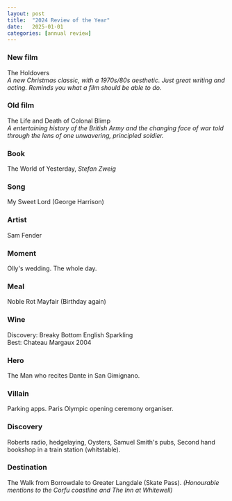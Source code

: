 ```yaml
---
layout: post
title:  "2024 Review of the Year"
date:   2025-01-01
categories: [annual review]
---
```


<h3><b>New film</b></h3>
The Holdovers<br>
<i>A new Christmas classic, with a 1970s/80s aesthetic. Just great writing and acting. Reminds you what a film should be able to do.</i>
<br>

<h3><b>Old film</b></h3>
The Life and Death of Colonal Blimp<br>
<i>A entertaining history of the British Army and the changing face of war told through the lens of one unwavering, principled soldier.</i>
<br>

<h3><b>Book</b></h3>
The World of Yesterday, <i>Stefan Zweig</i><br>

<h3><b>Song</b></h3>
My Sweet Lord (George Harrison)
<br>

<h3><b>Artist</b></h3>
Sam Fender
<br>

<h3><b>Moment </b></h3>
Olly's wedding. The whole day.
<br>

<h3><b>Meal</b></h3>
Noble Rot Mayfair (Birthday again)
<br>

<h3><b>Wine</b></h3>
Discovery: Breaky Bottom English Sparkling<br>
Best: Chateau Margaux 2004
<br>

<h3><b>Hero</b></h3>
The Man who recites Dante in San Gimignano.
<br>

<h3><b>Villain</b></h3>
Parking apps. Paris Olympic opening ceremony organiser.
<br>

<h3><b>Discovery</b></h3>
Roberts radio, hedgelaying, Oysters, Samuel Smith's pubs, Second hand bookshop in a train station (whitstable).  
<br>

<h3><b>Destination</b></h3>
The Walk from Borrowdale to Greater Langdale (Skate Pass). <i>(Honourable mentions to the Corfu coastline and The Inn at Whitewell) </i>
